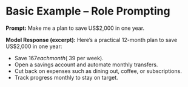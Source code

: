 # Basic Example – Role Prompting

**Prompt:**
Make me a plan to save US$2,000 in one year.

**Model Response (excerpt):**
Here’s a practical 12-month plan to save US$2,000 in one year:
- Save $167 each month (~$39 per week).
- Open a savings account and automate monthly transfers.
- Cut back on expenses such as dining out, coffee, or subscriptions.
- Track progress monthly to stay on target.
